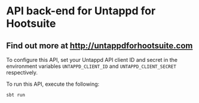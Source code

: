 API back-end for Untappd for Hootsuite
=================================

Find out more at http://untappdforhootsuite.com
---

To configure this API, set your Untappd API client ID and secret in the environment variables `UNTAPPD_CLIENT_ID` and `UNTAPPD_CLIENT_SECRET` respectively.

To run this API, execute the following:

```sh
sbt run
```
